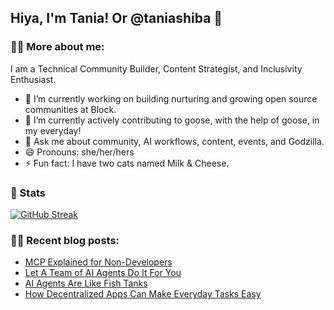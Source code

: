 ## Hiya, I'm Tania! Or @taniashiba 👋

### 🤙🏽 More about me:
I am a Technical Community Builder, Content Strategist, and Inclusivity Enthusiast.

- 🔭 I’m currently working on building nurturing and growing open source communities at Block.
- 🌱 I’m currently actively contributing to goose, with the help of goose, in my everyday!
- 💬 Ask me about community, AI workflows, content, events, and Godzilla.
- 😄 Pronouns: she/her/hers
- ⚡ Fun fact: I have two cats named Milk & Cheese.

### 💭 Stats
[![GitHub Streak](https://streak-stats.demolab.com/?user=taniashiba&theme=violet-punch)](https://git.io/streak-stats)

### ✍🏽 Recent blog posts:
- [MCP Explained for Non-Developers](https://dev.to/blockopensource/mcp-explained-for-non-developers-2he6)
- [Let A Team of AI Agents Do It For You](https://dev.to/blockopensource/let-a-team-of-ai-agents-do-it-for-you-268a)
- [AI Agents Are Like Fish Tanks](https://dev.to/taniashiba/ai-agents-are-like-fish-tanks-37d4)
- [How Decentralized Apps Can Make Everyday Tasks Easy](https://dev.to/tbdevs/how-decentralized-apps-can-make-everyday-tasks-easy-o51)

<!--
**taniashiba/taniashiba** is a ✨ _special_ ✨ repository because its `README.md` (this file) appears on your GitHub profile.

Here are some ideas to get you started:

- 🔭 I’m currently working on ...
- 🌱 I’m currently learning ...
- 👯 I’m looking to collaborate on ...
- 🤔 I’m looking for help with ...
- 💬 Ask me about ...
- 📫 How to reach me: ...
- 😄 Pronouns: ...
- ⚡ Fun fact: ...
-->
